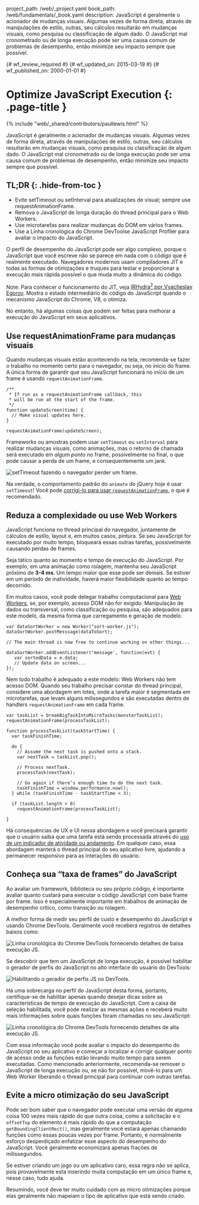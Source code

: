 project_path: /web/_project.yaml
book_path: /web/fundamentals/_book.yaml
description: JavaScript é geralmente o acionador de mudanças visuais. Algumas vezes de forma direta, através de manipulações de estilo, outras, seu cálculos resultarão em mudanças visuais, como pesquisa ou classificação de algum dado. O JavaScript mal cronometrado ou de longa execução pode ser uma causa comum de problemas de desempenho, então minimize seu impacto sempre que possível.

{# wf_review_required #}
{# wf_updated_on: 2015-03-19 #}
{# wf_published_on: 2000-01-01 #}

# Optimize JavaScript Execution {: .page-title }

{% include "web/_shared/contributors/paullewis.html" %}


JavaScript é geralmente o acionador de mudanças visuais. Algumas vezes de forma direta, através de manipulações de estilo, outras, seu cálculos resultarão em mudanças visuais, como pesquisa ou classificação de algum dado. O JavaScript mal cronometrado ou de longa execução pode ser uma causa comum de problemas de desempenho, então minimize seu impacto sempre que possível.

## TL;DR {: .hide-from-toc }
- Evite setTimeout ou setInterval para atualizações de visual; sempre use requestAnimationFrame.
- Remova o JavaScript de longa duração do thread principal para o Web Workers.
- Use microtarefas para realizar mudanças do DOM em vários frames.
- Use a Linha cronológica do Chrome DevToolse JavaScript Profiler para avaliar o impacto do JavaScript.


O perfil de desempenho do JavaScript pode ser algo complexo, porque o JavaScript que você escreve não se parece em nada com o código que é realmente executado. Navegadores modernos usam compiladores JIT e todas as formas de otimizações e truques para testar e proporcionar a execução mais rápida possível o que muda muito a dinâmica do código.

Note: Para conhecer o funcionamento do JIT, veja <a href='http://mrale.ph/irhydra/2/'>IRHydra<sup>2</sup> por Vyacheslav Egorov</a>. Mostra o estado intermediário do código do JavaScript quando o mecanismo JavaScript do Chrome, V8, o otimiza.

No entanto, há algumas coisas que podem ser feitas para melhorar a execução do JavaScript em seus aplicativos.

## Use requestAnimationFrame para mudanças visuais

Quando mudanças visuais estão acontecendo na tela, recomenda-se fazer o trabalho no momento certo para o navegador, ou seja, no início do frame. A única forma de garantir que seu JavaScript funcionará no início de um frame é usando `requestAnimationFrame`.


    /**
     * If run as a requestAnimationFrame callback, this
     * will be run at the start of the frame.
     */
    function updateScreen(time) {
      // Make visual updates here.
    }
    
    requestAnimationFrame(updateScreen);
    

Frameworks ou amostras podem usar `setTimeout` ou `setInterval` para realizar mudanças visuais, como animações, mas o retorno de chamada será executado em _algum ponto_ no frame, possivelmente no final, o que pode causar a perda de um frame, e consequentemente um jank.

<img src="images/optimize-javascript-execution/settimeout.jpg" class="g--centered" alt="setTimeout fazendo o navegador perder um frame.">

Na verdade, o comportamento padrão do `animate` do jQuery hoje é usar `setTimeout`! Você pode [corrigi-lo para usar `requestAnimationFrame`](https://github.com/gnarf/jquery-requestAnimationFrame), o que é recomendado.

## Reduza a complexidade ou use Web Workers

JavaScript funciona no thread principal do navegador, juntamente de cálculos de estilo, layout e, em muitos casos, pintura. Se seu JavaScript for executado por muito tempo, bloqueará essas outras tarefas, possivelmente causando perdas de frames.

Seja tático quanto ao momento e tempo de execução do JavaScript. Por exemplo, em uma animação como rolagem, mantenha seu JavaScript próximo de **3-4 ms**. Um tempo maior que esse pode ser demais. Se estiver em um período de inatividade, haverá maior flexibilidade quanto ao tempo decorrido.

Em muitos casos, você pode delegar trabalho computacional para [Web Workers](https://developer.mozilla.org/en-US/docs/Web/API/Web_Workers_API/basic_usage), se, por exemplo, acesso DOM não for exigido. Manipulação de dados ou transversal, como classificação ou pesquisa, são adequados para este modelo, da mesma forma que carregamento e geração de modelo.


    var dataSortWorker = new Worker("sort-worker.js");
    dataSortWorker.postMesssage(dataToSort);
    
    // The main thread is now free to continue working on other things...
    
    dataSortWorker.addEventListener('message', function(evt) {
       var sortedData = e.data;
       // Update data on screen...
    });
    
    

Nem todo trabalho é adequado a este modelo: Web Workers não tem acesso DOM. Quando seu trabalho precisar constar do thread principal, considere uma abordagem em lotes, onde a tarefa maior é  segmentada em microtarefas, que levam alguns milissegundos e são executadas dentro de handlers `requestAnimationFrame` em cada frame.


    var taskList = breakBigTaskIntoMicroTasks(monsterTaskList);
    requestAnimationFrame(processTaskList);
    
    function processTaskList(taskStartTime) {
      var taskFinishTime;
    
      do {
        // Assume the next task is pushed onto a stack.
        var nextTask = taskList.pop();
    
        // Process nextTask.
        processTask(nextTask);
    
        // Go again if there’s enough time to do the next task.
        taskFinishTime = window.performance.now();
      } while (taskFinishTime - taskStartTime < 3);
    
      if (taskList.length > 0)
        requestAnimationFrame(processTaskList);
    
    }
    

Há consequências de UX e UI  nessa abordagem e você precisará garantir que o usuário saiba que uma tarefa está sendo processada através do [uso de um indicador de atividade ou andamento](http://www.google.com/design/spec/components/progress-activity.html). Em qualquer caso, essa abordagem manterá o thread principal do seu aplicativo livre, ajudando a permanecer responsivo para as interações do usuário.

## Conheça sua “taxa de frames” do JavaScript

Ao avaliar um framework, biblioteca ou seu próprio código, é importante avaliar quanto custará para executar o código JavaScript com base frame por frame. Isso é especialmente importante em trabalhos de animação de desempenho crítico, como transição ou rolagem.

A melhor forma de medir seu perfil de custo e desempenho do JavaScript é usando Chrome DevTools. Geralmente você receberá registros de detalhes baixos como:

<img src="images/optimize-javascript-execution/low-js-detail.jpg" class="g--centered" alt="Linha cronológica do Chrome DevTools fornecendo detalhes de baixa execução JS.">

Se descobrir que tem um JavaScript de longa execução, é possível habilitar o gerador de perfis do JavaScript no alto interface do usuário do DevTools:

<img src="images/optimize-javascript-execution/js-profiler-toggle.jpg" class="g--centered" alt="Habilitando o gerador de perfis JS no DevTools.">

Há uma sobrecarga no perfil do JavaScript desta forma, portanto, certifique-se de habilitar apenas quando desejar dicas sobre as características de tempo de execução do JavaScript. Com a caixa de seleção habilitada, você pode realizar as mesmas ações e receberá muito mais informações sobre quais funções foram chamadas no seu JavaScript:

<img src="images/optimize-javascript-execution/high-js-detail.jpg" class="g--centered" alt="Linha cronológica do Chrome DevTools fornecendo detalhes de alta execução JS.">

Com essa informação você pode avaliar o impacto do desempenho do JavaScript no seu aplicativo e começar a localizar e corrigir qualquer ponto de acesso onde as funções estão levando muito tempo para serem executadas. Como mencionado anteriormente, recomenda-se remover o JavaScript de longa execução ou, se não for possível, movê-lo para um Web Worker liberando o thread principal para continuar com outras tarefas.

## Evite a micro otimização do seu JavaScript

Pode ser bom saber que o navegador pode executar uma versão de alguma coisa 100 vezes mais rápido do que outra coisa, como a solicitação e o `offsetTop` do elemento é mais rápido do que a computação `getBoundingClientRect()`, mas geralmente você estará apenas chamando funções como essas poucas vezes por frame. Portanto, é normalmente esforço desperdiçado enfatizar esse aspecto do desempenho do JavaScript. Você geralmente economizará apenas frações de milissegundos.

Se estiver criando um jogo ou um aplicativo caro, essa regra não se aplica, pois provavelmente esta inserindo muita computação em um único frame e, nesse caso, tudo ajuda.

Resumindo, você deve ter muito cuidado com as micro otimizações porque elas geralmente não mapeiam o tipo de aplicativo que está sendo criado.


